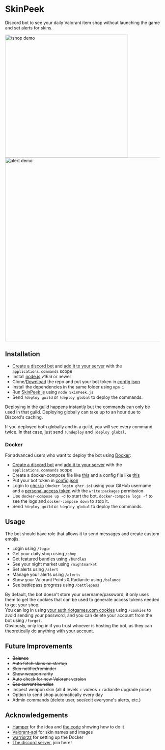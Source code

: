 # SkinPeek
Discord bot to see your daily Valorant item shop without launching the game and set alerts for skins.

<img src="https://user-images.githubusercontent.com/20621396/148746123-445eca70-1afe-43bc-9c2f-8242a557ec86.png" alt="/shop demo" width="400" />
<img src="https://user-images.githubusercontent.com/20621396/148747282-42e49099-a4be-4569-b812-4ec09564f897.png" alt="alert demo" width="600" />

## Installation

- [Create a discord bot](https://discordjs.guide/preparations/setting-up-a-bot-application.html#creating-your-bot) and [add it to your server](https://discordjs.guide/preparations/adding-your-bot-to-servers.html#bot-invite-links) with the `applications.commands` scope
- Install [node.js](https://nodejs.org/en/) v16.6 or newer
- Clone/[Download](https://github.com/giorgi-o/SkinPeek/archive/refs/heads/master.zip) the repo and put your bot token in [config.json](https://github.com/giorgi-o/SkinPeek/blob/master/config.json)
- Install the dependencies in the same folder using `npm i`
- Run [SkinPeek.js](https://github.com/giorgi-o/SkinPeek/blob/master/SkinPeek.js) using `node SkinPeek.js`
- Send `!deploy guild` or `!deploy global` to deploy the commands.

Deploying in the guild happens instantly but the commands can only be used in that guild. Deploying globally can take up to an hour due to Discord's caching.

If you deployed both globally and in a guild, you will see every command twice. In that case, just send `!undeploy` and `!deploy global`.

### Docker

For advanced users who want to deploy the bot using [Docker](https://www.docker.com/):

- [Create a discord bot](https://discordjs.guide/preparations/setting-up-a-bot-application.html#creating-your-bot) and [add it to your server](https://discordjs.guide/preparations/adding-your-bot-to-servers.html#bot-invite-links) with the `applications.commands` scope
- Create a docker-compose file like [this](https://github.com/giorgi-o/SkinPeek/blob/master/docker-compose.yml) and a config file like [this](https://github.com/giorgi-o/SkinPeek/blob/master/config.json)
- Put your bot token in [config.json](https://github.com/giorgi-o/SkinPeek/blob/master/config.json)
- Login to [ghcr.io]() (`docker login ghcr.io`) using your GitHub username and a [personal access token](https://docs.github.com/en/authentication/keeping-your-account-and-data-secure/creating-a-personal-access-token) with the `write:packages` permission
- Use `docker-compose up -d` to start the bot, `docker-compose logs -f` to see the logs and `docker-compose down` to stop it.
- Send `!deploy guild` or `!deploy global` to deploy the commands.

## Usage

The bot should have role that allows it to send messages and create custom emojis.

- Login using `/login`
- Get your daily shop using `/shop`
- Get featured bundles using `/bundles`
- See your night market using `/nightmarket`
- Set alerts using `/alert`
- Manage your alerts using `/alerts`
- Show your Valorant Points & Radianite using `/balance`
- See battlepass progress using `/battlepass`

By default, the bot doesn't store your username/password, it only uses them to get the cookies that can be used to generate access tokens needed to get your shop.  
You can log in using [your auth.riotgames.com cookies](https://github.com/giorgi-o/SkinPeek/wiki/How-to-get-your-Riot-cookies) using `/cookies` to avoid sending your password, and you can delete your account from the bot using `/forget`.  
Obviously, only log in if you trust whoever is hosting the bot, as they can theoretically do anything with your account.  

## Future Improvements

* ~~Balance~~
* ~~Auto fetch skins on startup~~
* ~~Skin notifier/reminder~~
* ~~Show weapon rarity~~
* ~~Auto check for new Valorant version~~
* ~~See current bundles~~
* Inspect weapon skin (all 4 levels + videos + radianite upgrade price)
* Option to send shop automatically every day
* Admin commands (delete user, see/edit everyone's alerts, etc.)

## Acknowledgements

- [Hamper](https://github.com/OwOHamper/) for the idea and [the code](https://github.com/OwOHamper/Valorant-item-shop-discord-bot/blob/main/item_shop_viewer.py) showing how to do it
- [Valorant-api](https://dash.valorant-api.com/) for skin names and images
- [warriorzz](https://github.com/warriorzz) for setting up the Docker
- [The discord server](https://discord.gg/a9yzrw3KAm), join here!
